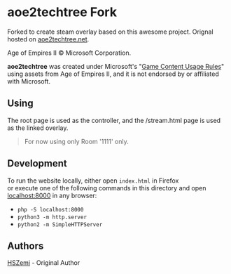 # aoe2techtree Fork 
Forked to create steam overlay based on this awesome project. Orignal hosted on [aoe2techtree.net](https://aoe2techtree.net).



Age of Empires II © Microsoft Corporation.

**aoe2techtree** was created under Microsoft's "[Game Content Usage Rules](https://www.xbox.com/en-us/developers/rules)" using assets from Age of Empires II,
and it is not endorsed by or affiliated with Microsoft.
## Using
The root page is used as the controller, and the /stream.html page is used as the linked overlay.

> For now using only Room '1111' only.

## Development

To run the website locally, either open `index.html` in Firefox  
or execute one of the following commands in this directory and 
open [localhost:8000](http://localhost:8000) in any browser:
 - `php -S localhost:8000`
 - `python3 -m http.server`
 - `python2 -m SimpleHTTPServer`

## Authors
[HSZemi](https://github.com/hszemi) - Original Author
